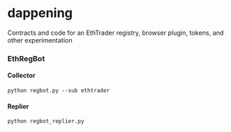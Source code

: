 # dappening
Contracts and code for an EthTrader registry, browser plugin, tokens, and other experimentation

### EthRegBot
####  Collector
`python regbot.py --sub ethtrader`

#### Replier
`python regbot_replier.py`
